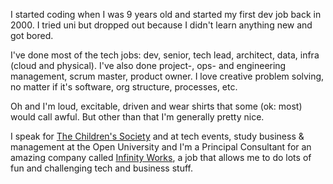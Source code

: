 ---
---

I started coding when I was 9 years old and started my first dev job back in 2000. I tried uni but dropped out because I didn't learn anything new and got bored.

I've done most of the tech jobs: dev, senior, tech lead, architect, data, infra (cloud and physical). I've also done project-, ops- and engineering management, scrum master, product owner. I love creative problem solving, no matter if it's software, org structure, processes, etc.

Oh and I'm loud, excitable, driven and wear shirts that some (ok: most) would call awful. But other than that I'm generally pretty nice.

I speak for [The Children's Society](https://www.childrenssociety.org.uk/) and at tech events, study business & management at the Open University and I'm a Principal Consultant for an amazing company called [Infinity Works](https://www.infinityworks.com), a job that allows me to do lots of fun and challenging tech and business stuff.